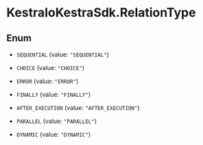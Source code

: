 # KestraIoKestraSdk.RelationType

## Enum


* `SEQUENTIAL` (value: `"SEQUENTIAL"`)

* `CHOICE` (value: `"CHOICE"`)

* `ERROR` (value: `"ERROR"`)

* `FINALLY` (value: `"FINALLY"`)

* `AFTER_EXECUTION` (value: `"AFTER_EXECUTION"`)

* `PARALLEL` (value: `"PARALLEL"`)

* `DYNAMIC` (value: `"DYNAMIC"`)


